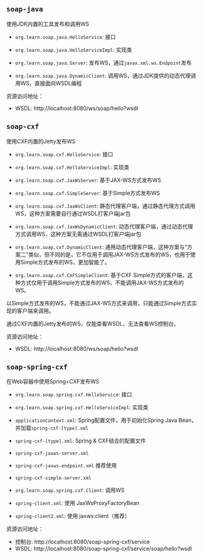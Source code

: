 ## `soap-java`

使用JDK内置的工具发布和调用WS

 * `org.learn.soap.java.HelloService`: 接口
 * `org.learn.soap.java.HelloServiceImpl`: 实现类

 * `org.learn.soap.java.Server`: 发布WS，通过`javax.xml.ws.Endpoint`发布

 * `org.learn.soap.java.DynamicClient`: 调用WS，通过JDK提供的动态代理调用WS，直接面向WSDL编程

资源访问地址：
 * WSDL: http://localhost:8080/ws/soap/hello?wsdl

## `soap-cxf`

使用CXF内置的Jetty发布WS

 * `org.learn.soap.cxf.HelloService`: 接口
 * `org.learn.soap.cxf.HelloServiceImpl`: 实现类

 * `org.learn.soap.cxf.JaxWsServer`: 基于JAX-WS方式发布WS
 * `org.learn.soap.cxf.SimpleServer`: 基于Simple方式发布WS

 * `org.learn.soap.cxf.JaxWsClient`: 静态代理客户端，通过静态代理方式调用WS，这种方案需要自行通过WSDL打客户端jar包
 * `org.learn.soap.cxf.JaxWsDynamicClient`: 动态代理客户端，通过动态代理方式调用WS，这种方案无需通过WSDL打客户端jar包
 * `org.learn.soap.cxf.DynamicClient`: 通用动态代理客户端，这种方案与“方案二”类似，但不同的是，它不仅用于调用JAX-WS方式发布的WS，也用于使用Simple方式发布的WS，更加智能了。
 * `org.learn.soap.cxf.CXFSimpleClient`: 基于CXF Simple方式的客户端，这种方式仅用于调用Simple方式发布的WS，不能调用JAX-WS方式发布的WS。

以Simple方式发布的WS，不能通过JAX-WS方式来调用，只能通过Simple方式实现的客户端来调用。

通过CXF内置的Jetty发布的WS，仅能查看WSDL，无法查看WS控制台。

资源访问地址：
 * WSDL: http://localhost:8080/ws/soap/hello?wsdl

## `soap-spring-cxf`

在Web容器中使用Spring+CXF发布WS

 * `org.learn.soap.spring.cxf.HelloService`: 接口
 * `org.learn.soap.spring.cxf.HelloServiceImpl`: 实现类

 * `applicationContext.xml`: Spring配置文件，用于初始化Spring Java Bean，并加载`spring-cxf-[type].xml`
 * `spring-cxf-[type].xml`: Spring & CXF结合的配置文件
  * `spring-cxf-jaxws-server.xml`
  * `spring-cxf-jaxws-endpoint.xml` 推荐使用
  * `spring-cxf-simple-server.xml`

 * `org.learn.soap.spring.cxf.Client`: 调用WS
 * `spring-client.xml`: 使用 JaxWsProxyFactoryBean
 * `spring-client2.xml`: 使用 jaxws:client（推荐）

资源访问地址：
 * 控制台: http://localhost:8080/soap-spring-cxf/service
 * WSDL: http://localhost:8080/soap-spring-cxf/service/soap/hello?wsdl
